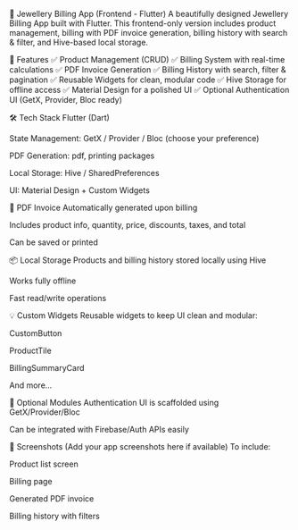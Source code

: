 💎 Jewellery Billing App (Frontend - Flutter)
A beautifully designed Jewellery Billing App built with Flutter. This frontend-only version includes product management, billing with PDF invoice generation, billing history with search & filter, and Hive-based local storage.

📲 Features
✅ Product Management (CRUD)
✅ Billing System with real-time calculations
✅ PDF Invoice Generation
✅ Billing History with search, filter & pagination
✅ Reusable Widgets for clean, modular code
✅ Hive Storage for offline access
✅ Material Design for a polished UI
✅ Optional Authentication UI (GetX, Provider, Bloc ready)


🛠️ Tech Stack
Flutter (Dart)

State Management: GetX / Provider / Bloc (choose your preference)

PDF Generation: pdf, printing packages

Local Storage: Hive / SharedPreferences

UI: Material Design + Custom Widgets


📄 PDF Invoice
Automatically generated upon billing

Includes product info, quantity, price, discounts, taxes, and total

Can be saved or printed

📦 Local Storage
Products and billing history stored locally using Hive

Works fully offline

Fast read/write operations

💡 Custom Widgets
Reusable widgets to keep UI clean and modular:

CustomButton

ProductTile

BillingSummaryCard

And more...

🧪 Optional Modules
Authentication UI is scaffolded using GetX/Provider/Bloc

Can be integrated with Firebase/Auth APIs easily

📸 Screenshots
(Add your app screenshots here if available)
To include:

Product list screen

Billing page

Generated PDF invoice

Billing history with filters



